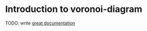 # Introduction to voronoi-diagram

TODO: write [great documentation](http://jacobian.org/writing/great-documentation/what-to-write/)
